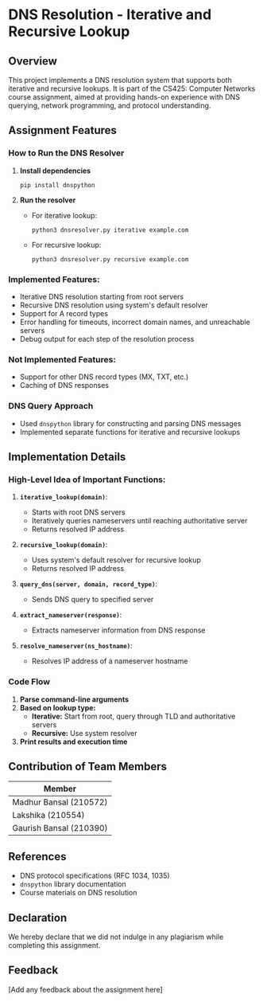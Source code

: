 # DNS Resolution - Iterative and Recursive Lookup

## Overview

This project implements a DNS resolution system that supports both iterative and recursive lookups. It is part of the CS425: Computer Networks course assignment, aimed at providing hands-on experience with DNS querying, network programming, and protocol understanding.

## Assignment Features

### How to Run the DNS Resolver

1. **Install dependencies**
   ```
   pip install dnspython
   ```

2. **Run the resolver**
   - For iterative lookup:
     ```
     python3 dnsresolver.py iterative example.com
     ```
   - For recursive lookup:
     ```
     python3 dnsresolver.py recursive example.com
     ```

### Implemented Features:
- Iterative DNS resolution starting from root servers
- Recursive DNS resolution using system's default resolver
- Support for A record types
- Error handling for timeouts, incorrect domain names, and unreachable servers
- Debug output for each step of the resolution process

### Not Implemented Features:
- Support for other DNS record types (MX, TXT, etc.)
- Caching of DNS responses

### DNS Query Approach
- Used `dnspython` library for constructing and parsing DNS messages
- Implemented separate functions for iterative and recursive lookups

## Implementation Details

### High-Level Idea of Important Functions:

1. **`iterative_lookup(domain)`**:
   - Starts with root DNS servers
   - Iteratively queries nameservers until reaching authoritative server
   - Returns resolved IP address

2. **`recursive_lookup(domain)`**:
   - Uses system's default resolver for recursive lookup
   - Returns resolved IP address

3. **`query_dns(server, domain, record_type)`**:
   - Sends DNS query to specified server
   
4. **`extract_nameserver(response)`**:
   - Extracts nameserver information from DNS response

5. **`resolve_nameserver(ns_hostname)`**:
   - Resolves IP address of a nameserver hostname

### Code Flow
1. **Parse command-line arguments**
2. **Based on lookup type:**
   - **Iterative:** Start from root, query through TLD and authoritative servers
   - **Recursive:** Use system resolver
3. **Print results and execution time**

## Contribution of Team Members

| Member |
|--------|
| Madhur Bansal (210572) |
| Lakshika (210554) |
| Gaurish Bansal (210390) |

## References
- DNS protocol specifications (RFC 1034, 1035)
- `dnspython` library documentation
- Course materials on DNS resolution

## Declaration
We hereby declare that we did not indulge in any plagiarism while completing this assignment.

## Feedback
[Add any feedback about the assignment here]
